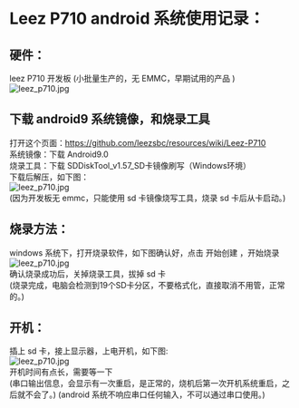 # Leez P710 android 系统使用记录：


## 硬件：
leez P710 开发板 (小批量生产的，无 EMMC，早期试用的产品 )    
![leez_p710.jpg](https://github.com/robe-zhang/release/blob/master/leez_p710.jpg)


## 下载 android9 系统镜像，和烧录工具
 打开这个页面：https://github.com/leezsbc/resources/wiki/Leez-P710    
 系统镜像：下载 Android9.0   
 烧录工具：下载 SDDiskTool_v1.57_SD卡镜像刷写（Windows环境）  
 下载后解压，如下图：  
![leez_p710.jpg](https://github.com/robe-zhang/release/blob/master/tools_imgfile.PNG)  
 (因为开发板无 emmc，只能使用 sd 卡镜像烧写工具，烧录 sd 卡后从卡启动。)
 
 
## 烧录方法：
windows 系统下，打开烧录软件，如下图确认好，点击  开始创建 ，开始烧录  
![leez_p710.jpg](https://github.com/robe-zhang/release/blob/master/burn_sdcard.PNG)    
确认烧录成功后，关掉烧录工具，拔掉 sd 卡  
(烧录完成，电脑会检测到19个SD卡分区，不要格式化，直接取消不用管，正常的。)  


## 开机：  
插上 sd 卡，接上显示器，上电开机，如下图:     
![leez_p710.jpg](https://github.com/robe-zhang/release/blob/master/android_desktop.jpg)    
开机时间有点长，需要等一下  
(串口输出信息，会显示有一次重启，是正常的，烧机后第一次开机系统重启，之后就不会了。)
(android 系统不响应串口任何输入，不可以通过串口使用。)
